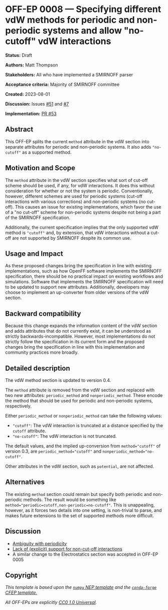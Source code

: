 # OFF-EP 0008 — Specifying different vdW methods for periodic and non-periodic systems and allow "no-cutoff" vdW interactions

**Status:** Draft

**Authors:** Matt Thompson

**Stakeholders:** All who have implemented a SMIRNOFF parser

**Acceptance criteria:** Majority of SMIRNOFF committee

**Created:** 2023-08-01

**Discussion:** Issues [#51](https://github.com/openforcefield/standards/pull/51) and
[#7](https://github.com/openforcefield/standards/issues/7)

**Implementation:** [PR #53](https://github.com/openforcefield/standards/pull/53)

## Abstract

This OFF-EP splits the current `method` attribute in the vdW section into separate attributes for periodic and non-periodic systems. It also adds `"no-cutoff"` as a supported method.

## Motivation and Scope

The `method` attribute in the vdW section specifies what sort of cut-off scheme should be used, if any, for vdW
interactions. It does this without consideration for whether or not the system is periodic. Conventionally, however,
different schemes are used for periodic systems (cut-off interactions with various corrections) and non-periodic
systems (no cut-off). This causes an issue for existing implementations, which favor the use of a "no cut-off" scheme
for non-periodic systems despite not being a part of the SMIRNOFF specification.

Additionally, the current specification implies that the only supported vdW method is `"cutoff"` and, by extension, that vdW
interactions without a cut-off are not supported by SMIRNOFF despite its common use.

## Usage and Impact

As these proposed changes bring the specification in line with existing implementations, such as how OpenFF software
implements the SMIRNOFF specification, there should be no practical impact on existing workflows and simulations.
Software that implements the SMIRNOFF specification will need to be updated to support new attributes. Additionally,
developers may choose to implement an up-converter from older versions of the vdW section.

## Backward compatibility

Because this change expands the information content of the vdW section and adds attributes that do not currently exist,
it can be understood as strictly backwards-incompatible. However, most implementations do not strictly follow the
specification in its current form and the proposed changes bring the specification in line with this implementation and
community practices more broadly.

## Detailed description

The vdW method section is updated to version 0.4.

The `method` attribute is removed from the vdW section and replaced with two new attributes: `periodic_method` and
`nonperiodic_method`. These encode the method that should be used for periodic and non-periodic systems,
respectively.

Either `periodic_method` or `nonperiodic_method` can take the following values:

* `"cutoff"`: The vdW interaction is truncated at a distance specified by the `cutoff` attribute.
* `"no-cutoff"`: The vdW interaction is not truncated.

The default values, and the implied up-conversion from `method="cutoff"` of version 0.3, are `periodic_method="cutoff"`
and `nonperiodic_method="no-cutoff"`.

Other attributes in the vdW section, such as `potential`, are not affected.

## Alternatives

The existing `method` section could remain but specify both periodic and non-periodic methods. The result would be
something like `method="periodic=cutoff,non-periodic=no-cutoff"`. This is unappealing, however, as it forces two
details into one setting, is non-trivial to parse, and makes future extensions to the set of supported methods more difficult.

## Discussion

* [Ambiguity with periodicity](https://github.com/openforcefield/standards/pull/51)
* [Lack of (explicit) support for non-cut-off interactions](https://github.com/openforcefield/standards/issues/7)
* A similar change to the Electrostatics section was accepted in OFF-EP 0005

## Copyright

*This template is based upon the [``numpy`` NEP template](https://github.com/numpy/numpy/blob/master/doc/neps/nep-template.rst) and the
[``conda-forge`` CFEP template.](https://github.com/conda-forge/cfep/blob/master/cfep-00.md)*

*All OFF-EPs are explicitly [CC0 1.0 Universal](https://creativecommons.org/publicdomain/zero/1.0/).*
